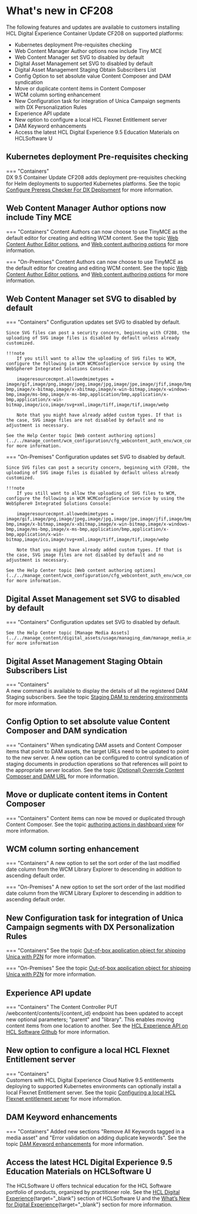 
# What's new in CF208

The following features and updates are available to customers installing HCL Digital Experience Container Update CF208 on supported platforms:

- Kubernetes deployment Pre-requisites checking 
- Web Content Manager Author options now include Tiny MCE
- Web Content Manager set SVG to disabled by default
- Digital Asset Management set SVG to disabled by default
- Digital Asset Management Staging Obtain Subscribers List 
- Config Option to set absolute value Content Composer and DAM syndication
- Move or duplicate content items in Content Composer 
- WCM column sorting enhancement  
- New Configuration task for integration of Unica Campaign segments with DX Personalization Rules
- Experience API update
- New option to configure a local HCL Flexnet Entitlement server
- DAM Keyword enhancements
- Access the latest HCL Digital Experience 9.5 Education Materials on HCLSoftware U
<!---  Kubernetes deployment HA Proxy option to configure Ingress  -->

## Kubernetes deployment Pre-requisites checking  

=== "Containers"                                  
    DX 9.5 Container Update CF208 adds deployment pre-requisites checking for Helm deployments to supported Kubernetes platforms. See the topic [Configure Prereqs Checker For DX Deployment](../../deployment/install/container/helm_deployment/preparation/optional_tasks/optional-core-prereqs-checker.md) for more information.

<!--
## Kubernetes deployment HA Proxy option to configure Ingress 

=== "Containers"                                                                                                    
    DX 9.5 Container Update CF208 adds an option to configure an ingress in front of HA Proxy.  See the [Configure Ingress For DX Deployment](../../deployment/install/container/helm_deployment/preparation/optional_tasks/optional-configure-ingress.md) for more information. -->

## Web Content Manager Author options now include Tiny MCE

=== "Containers"
    Content Authors can now choose to use TinyMCE as the default editor for creating and editing WCM content. See the topic [Web Content Author Editor options](../../manage_content/wcm_authoring/authoring_portlet/auth_portlet_settings/wcm_config_authoringportlet_richtext.md), and [Web content authoring options](../../manage_content/wcm_configuration/cfg_webcontent_auth_env/wcm_config_prop_authoring.md#defining-the-editor-used-for-in-place-editing) for more information. 


=== "On-Premises"
    Content Authors can now choose to use TinyMCE as the default editor for creating and editing WCM content. See the topic [Web Content Author Editor options](../../manage_content/wcm_authoring/authoring_portlet/auth_portlet_settings/wcm_config_authoringportlet_richtext.md), and [Web content authoring options](../../manage_content/wcm_configuration/cfg_webcontent_auth_env/wcm_config_prop_authoring.md#defining-the-editor-used-for-in-place-editing) for more information.

## Web Content Manager set SVG to disabled by default

=== "Containers"
    Configuration updates set SVG to disabled by default. 

    Since SVG files can post a security concern, beginning with CF208, the uploading of SVG image files is disabled by default unless already customized. 

    !!!note
        If you still want to allow the uploading of SVG files to WCM, configure the following in WCM WCMConfigService service by using the WebSphere® Integrated Solutions Console:

        imageresourcecmpnt.allowedmimetypes = image/gif,image/png,image/jpeg,image/jpg,image/jpe,image/jfif,image/bmp,image/x-bmp,image/x-bitmap,image/x-xbitmap,image/x-win-bitmap,image/x-windows-bmp,image/ms-bmp,image/x-ms-bmp,application/bmp,application/x-bmp,application/x-win-bitmap,image/ico,image/svg+xml,image/tiff,image/tif,image/webp
    
        Note that you might have already added custom types. If that is the case, SVG image files are not disabled by default and no adjustment is necessary.

    See the Help Center topic [Web content authoring options](../../manage_content/wcm_configuration/cfg_webcontent_auth_env/wcm_config_prop_authoring.md) for more information. 

=== "On-Premises"
    Configuration updates set SVG to disabled by default. 

    Since SVG files can post a security concern, beginning with CF208, the uploading of SVG image files is disabled by default unless already customized. 

    !!!note
        If you still want to allow the uploading of SVG files to WCM, configure the following in WCM WCMConfigService service by using the WebSphere® Integrated Solutions Console:

        imageresourcecmpnt.allowedmimetypes = image/gif,image/png,image/jpeg,image/jpg,image/jpe,image/jfif,image/bmp,image/x-bmp,image/x-bitmap,image/x-xbitmap,image/x-win-bitmap,image/x-windows-bmp,image/ms-bmp,image/x-ms-bmp,application/bmp,application/x-bmp,application/x-win-bitmap,image/ico,image/svg+xml,image/tiff,image/tif,image/webp
    
        Note that you might have already added custom types. If that is the case, SVG image files are not disabled by default and no adjustment is necessary.

    See the Help Center topic [Web content authoring options](../../manage_content/wcm_configuration/cfg_webcontent_auth_env/wcm_config_prop_authoring.md) for more information.

## Digital Asset Management set SVG to disabled by default

=== "Containers"
    Configuration updates set SVG to disabled by default. 

    See the Help Center topic [Manage Media Assets](../../manage_content/digital_assets/usage/managing_dam/manage_media_assets.md) for more information 

## Digital Asset Management Staging Obtain Subscribers List 

=== "Containers"                                                      
    A new command is available to display the details of all the registered DAM Staging subscribers. See the topic [Staging DAM to rendering environments](../../manage_content/digital_assets/configuration/staging_dam/dam_subscription_staging.md) for more information.

## Config Option to set absolute value Content Composer and DAM syndication

=== "Containers"
    When syndicating DAM assets and Content Composer items that point to DAM assets, the target URLs need to be updated to point to the new server. A new option can be configured to control syndication of staging documents in production operations so that references will point to the appropriate server location. See the topic [(Optional) Override Content Composer and DAM URL](../../deployment/install/container/helm_deployment/helm_install_commands.md#optional-override-content-composer-and-dam-url) for more information.


## Move or duplicate content items in Content Composer 

=== "Containers"
    Content items can now be moved or duplicated through Content Composer. See the topic [authoring actions in dashboard view](../../manage_content/wcm_authoring/content_composer/usage/author_and_manage_content_items/author_content_items.md#create-new-content-with-default-keywords) for more information.


## WCM column sorting enhancement  

=== "Containers"
    A new option to set the sort order of the last modified date column from the WCM Library Explorer to descending in addition to ascending default order.


===  "On-Premises"
    A new option to set the sort order of the last modified date column from the WCM Library Explorer to descending in addition to ascending default order. 


##  New Configuration task for integration of Unica Campaign segments with DX Personalization Rules

=== "Containers"
    See the topic [Out-of-box application object for shipping Unica with PZN](../../manage_content/pzn/pzn_unica_integration/out_of_box_method.md) for more information.     


===  "On-Premises"
    See the topic [Out-of-box application object for shipping Unica with PZN](../../manage_content/pzn/pzn_unica_integration/out_of_box_method.md) for more information. 


## Experience API update  

=== "Containers"
    The Content Controller PUT /webcontent/contents/{content_id} endpoint has been updated to accept new optional parameters; "parent" and "library". This enables moving content items from one location to another. See the [HCL Experience API on HCL Software Github](https://github.com/HCL-TECH-SOFTWARE/experience-api-documentation) for more information. 

## New option to configure a local HCL Flexnet Entitlement server 

=== "Containers"    
    Customers with HCL Digital Experience Cloud Native 9.5 entitlements deploying to supported Kubernetes environments can optionally install a local Flexnet Entitlement server. See the topic [Configuring a local HCL Flexnet entitlement server](../../get_started/download/software_licensing_portal/configure_entitlement_checks/configuring_local_flexnet_entitlement_server.md) for more information.

## DAM Keyword enhancements

=== "Containers" 
    Added new sections "Remove All Keywords tagged in a media asset" and "Error validation on adding duplicate keywords". See the topic [DAM Keyword enhancements](../../manage_content/digital_assets/usage/managing_dam/modify_dam/dam_keyword_enhancement.md) for more information.

## Access the latest HCL Digital Experience 9.5 Education Materials on HCLSoftware U

The HCLSoftware U offers technical education for the HCL Software portfolio of products, organized by practitioner role. See the [HCL Digital Experience](https://hclsoftwareu.hcltechsw.com/#HCLDXLearningJourneys){target="_blank"} section of HCLSoftware U and the [What’s New for Digital Experience](https://hclsoftwareu.hcltechsw.com/courses?search=eyJjYXQiOiI1NSIsInRpdGxlIjoiIiwiZmlsdGVyIjoiIn0=){target="_blank"} section for more information.
